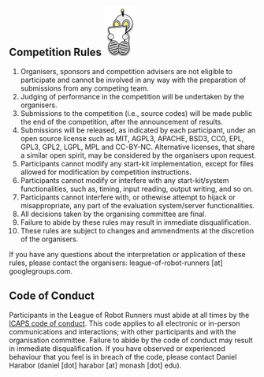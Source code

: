 ## Competition Rules ![r9_s](external_page_resource/robots/r9_s.png)

1. Organisers, sponsors and competition advisers are not eligible to participate and cannot be involved in any way with the preparation of submissions from any competing team. 
2. Judging of performance in the competition will be undertaken by the organisers. 
3. Submissions to the competition (i.e., source codes) will be made public the end of the competition, after the announcement of results.
4. Submissions will be released, as indicated by each participant, under an open source license such as MIT, AGPL3, APACHE, BSD3, CC0, EPL, GPL3, GPL2, LGPL, MPL and CC-BY-NC. Alternative licenses, that share a similar open spirit, may be considered by the organisers upon request. 
5. Participants cannot modify any start-kit implementation, except for files allowed for modification by competition instructions.
6. Participants cannot modify or interfere with any start-kit/system functionalities, such as, timing, input reading, output writing, and so on.
7. Participants cannot interfere with, or othewise attempt to hijack or misappropriate, any part of the evaluation system/server functionalities.
8. All decisions taken by the organising committee are final.
9. Failure to abide by these rules may result in immediate disqualification.
10. These rules are subject to changes and ammendments at the discretion of the organisers.


If you have any questions about the interpretation or application of these rules, please contact the organisers: league-of-robot-runners [at] googlegroups.com.

## Code of Conduct

Participants in the League of Robot Runners must abide at all times by the [ICAPS code of conduct](https://www.icaps-conference.org/icaps-code-of-conduct/). This code applies to all electronic or in-person communications and interactions; with other participants and with the organisation committee. Failure to abide by the code of conduct may result in immediate disqualification. If you have observed or experienced behaviour that you feel is in breach of the code, please contact Daniel Harabor (daniel [dot] harabor [at] monash [dot] edu).
